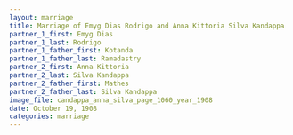 ```yaml
---
layout: marriage
title: Marriage of Emyg Dias Rodrigo and Anna Kittoria Silva Kandappa
partner_1_first: Emyg Dias
partner_1_last: Rodrigo
partner_1_father_first: Kotanda
partner_1_father_last: Ramadastry
partner_2_first: Anna Kittoria
partner_2_last: Silva Kandappa
partner_2_father_first: Mathes
partner_2_father_last: Silva Kandappa
image_file: candappa_anna_silva_page_1060_year_1908
date: October 19, 1908
categories: marriage
---
```


